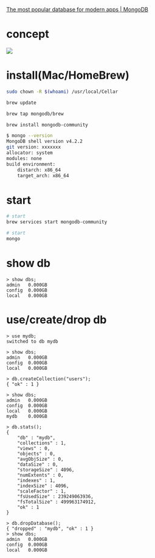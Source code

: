 [The most popular database for modern apps | MongoDB](https://www.mongodb.com/)


# concept

![](https://i.gyazo.com/0faa8222efd17ed826895dcad8c4fbd0.png)

# install(Mac/HomeBrew)

```sh
sudo chown -R $(whoami) /usr/local/Cellar

brew update

brew tap mongodb/brew

brew install mongodb-community

$ mongo --version
MongoDB shell version v4.2.2
git version: xxxxxxx
allocator: system
modules: none
build environment:
    distarch: x86_64
    target_arch: x86_64
```

# start
```sh
# start
brew services start mongodb-community

# start
mongo
```

# show db
```
> show dbs;
admin   0.000GB
config  0.000GB
local   0.000GB
```

# use/create/drop db
```
> use mydb;
switched to db mydb

> show dbs;
admin   0.000GB
config  0.000GB
local   0.000GB

> db.createCollection("users");
{ "ok" : 1 }

> show dbs;
admin   0.000GB
config  0.000GB
local   0.000GB
mydb    0.000GB

> db.stats();
{
	"db" : "mydb",
	"collections" : 1,
	"views" : 0,
	"objects" : 0,
	"avgObjSize" : 0,
	"dataSize" : 0,
	"storageSize" : 4096,
	"numExtents" : 0,
	"indexes" : 1,
	"indexSize" : 4096,
	"scaleFactor" : 1,
	"fsUsedSize" : 239249063936,
	"fsTotalSize" : 499963174912,
	"ok" : 1
}

> db.dropDatabase();
{ "dropped" : "mydb", "ok" : 1 }
> show dbs;
admin   0.000GB
config  0.000GB
local   0.000GB
```



